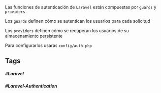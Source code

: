 Las funciones de autenticación de `Laravel` están compuestas por `guards` y `providers`

Los `guards` definen cómo se autentican los usuarios para cada solicitud

Los `providers` definen cómo se recuperan los usuarios de su almacenamiento persistente

Para configurarlos usaras `config/auth.php`
## Tags

##### #Laravel
##### #Laravel-Authentication
